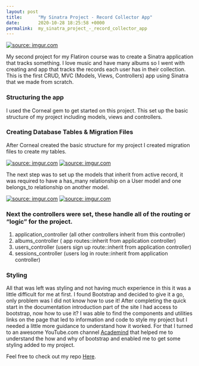 ```yaml
---
layout: post
title:      "My Sinatra Project - Record Collector App"
date:       2020-10-28 18:25:58 +0000
permalink:  my_sinatra_project_-_record_collector_app
---
```



<a href="https://imgur.com/tKXXIGs"><img src="https://i.imgur.com/tKXXIGs.jpg" title="source: imgur.com" /></a>

My second project for my Flatiron course was to create a Sinatra application that tracks something.  I love music and have many albums so I went with creating and app that tracks the records each user has in their collection.  This is the first CRUD, MVC (Models, Views, Controllers) app using Sinatra that we made from scratch.

### Structuring the app

I used the Corneal gem to get started on this project.  This set up the basic structure of my project including models, views and controllers. 

### Creating Database Tables & Migration Files

After Corneal created the basic structure for my project I created migration files to create my tables.

<a href="https://imgur.com/ssvYyAF"><img src="https://i.imgur.com/ssvYyAF.png" title="source: imgur.com" /></a> <a href="https://imgur.com/fxuRUho"><img src="https://i.imgur.com/fxuRUho.png" title="source: imgur.com" /></a>

The next step was to set up the models that inherit from active record, it was required to have a has_many relationship on a User model and one belongs_to relationship on another model. 

<a href="https://imgur.com/hGRJSsn"><img src="https://i.imgur.com/hGRJSsn.png" title="source: imgur.com" /></a>
<a href="https://imgur.com/mKXNomT"><img src="https://i.imgur.com/mKXNomT.png" title="source: imgur.com" /></a>


### Next the controllers were set, these handle all of the routing or “logic” for the project.
  
1. application_controller (all other controllers inherit from this controller)
2. albums_controller ( app routes::inherit from application controller)
3. users_controller (users sign up route::inherit from application controller)
4. sessions_controller (users log in route::inherit from application controller)

### Styling
All that was left was styling and not having much experience in this it was a little difficult for me at first.  I found Bootstrap and decided to give it a go, only problem was I did not know how to use it! After completing the quick start in the documentation introduction part of the site I had access to bootstrap, now how to use it?  I was able to find the components and utilities links on the page that led to information and code to style my project but I needed a little more guidance to understand how it worked.  For that I turned to an awesome YouTube.com channel [Academind](https://www.youtube.com/channel/UCSJbGtTlrDami-tDGPUV9-w ) that helped me to understand the how and why of bootstrap and enabled me to get some styling added to my project.  

Feel free to check out my repo [Here](https://github.com/Jwatts82/Record-Collection-App.git).

